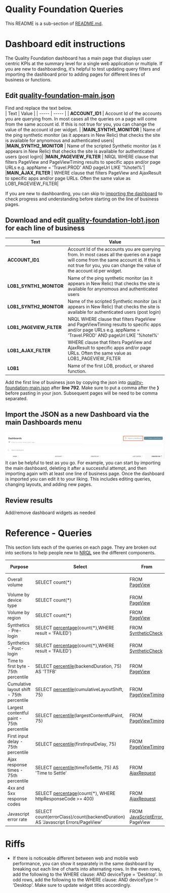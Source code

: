 # Quality Foundation Queries
This README is a sub-section of [README.md](README.md).  

# Dashboard edit instructions
The Quality Foundation dashboard has a main page that displays user centric KPIs at the summary level for a single web application or multiple.  If you are new to dashboarding, it's helpful to test updating query filters and importing the dashboard prior to adding pages for different lines of business or functions.

## Edit [quality-foundation-main.json](quality-foundation-main.json) 
Find and replace the text below.  
| Text | Value |
| ----- | ----- |
| **ACCOUNT_ID1** | Account Id of the accounts you are querying from.  In most cases all the queries on a page will come from the same account id.  If this is not true for you, you can change the value of the account id per widget. |
|**MAIN_SYNTH1_MONITOR** | Name of the ping synthetic monitor (as it appears in New Relic) that checks the site is available for anynomous and authenticated users|
|**MAIN_SYNTH2_MONITOR** |  Name of the scripted Synthetic monitor (as it appears in New Relic) that checks the site is available for authenticated users (post login)|
|**MAIN_PAGEVIEW_FILTER** | NRQL WHERE clause that filters PageView and PageViewTiming results to specific apps and/or page URLs e.g. appName = 'Travel.PROD' AND pageUrl LIKE '%hotel%'|
|**MAIN_AJAX_FILTER** | WHERE clause that filters PageView and AjaxResult to specific apps and/or page URLs.  Often the same value as LOB1_PAGEVIEW_FILTER|

If you are new to dashboarding, you can skip to [importing the dashboard](#import-the-json-as-a-new-dashboard-via-the-main-dashboards-menu) to check progress and understanding before starting on the line of business pages. 

## Download and edit [quality-foundation-lob1.json](quality-foundation-lob1.json) for each line of business 

| Text | Value |
| ----- | ----- |
| **ACCOUNT_ID1** | Account Id of the accounts you are querying from.  In most cases all the queries on a page will come from the same account id.  If this is not true for you, you can change the value of the account id per widget. |
|**LOB1_SYNTH1_MONITOR** | Name of the ping synthetic monitor (as it appears in New Relic) that checks the site is available for anynomous and authenticated users|
|**LOB1_SYNTH2_MONITOR** |  Name of the scripted Synthetic monitor (as it appears in New Relic) that checks the site is available for authenticated users (post login) |
|**LOB1_PAGEVIEW_FILTER** | NRQL WHERE clause that filters PageView and PageViewTiming results to specific apps and/or page URLs e.g. appName = 'Travel.PROD' AND pageUrl LIKE '%hotel%' | 
|**LOB1_AJAX_FILTER** | WHERE clause that filters PageView and AjaxResult to specific apps and/or page URLs.  Often the same value as LOB1_PAGEVIEW_FILTER | 
|**LOB1** |Name of the first LOB, product, or shared function.|

Add the first line of business json by copying the json into [quality-foundation-main.json](quality-foundation-main.json) after **line 792**.  Make sure to put a comma after the **}** before pasting in your json.  Subsequent pages will be need to be comma separated.

## Import the JSON as a new Dashboard via the main Dashboards menu 
![Dashboard import](../images/ImportDashboard.png?raw=true "Dashboard import")
It can be helpful to test as you go.  For example, you can start by importing the main dashboard, deleting it after a successful attempt, and then importing again with at least one line of business page.  Once the dashboard is imported you can edit it to your liking.  This includes editing queries, changing layouts, and adding new pages.

## Review results  
Add/remove dashboard widgets as needed 

# Reference - Queries

This section lists each of the queries on each page.  They are broken out into sections to help people new to [NRQL](https://docs.newrelic.com/docs/query-your-data/nrql-new-relic-query-language/get-started/introduction-nrql-new-relics-query-language/) see the different components. 

| Purpose | Select | From | Where | Since/Facet/Compare with |
| -------  | ---- | ---- | ----| ---- |
| Overall volume | SELECT count(*) | FROM [PageView](https://docs.newrelic.com/attribute-dictionary/?dataSource=Browser+agent&event=PageView) | WHERE *LOB_PAGEVIEW_FILTER* | SINCE 1 WEEK AGO COMPARE WITH 1 WEEK AGO|
| Volume by device type | SELECT count(*) | FROM [PageView](https://docs.newrelic.com/attribute-dictionary/?dataSource=Browser+agent&event=PageView)  | WHERE *LOB_PAGEVIEW_FILTER* |FACET deviceType SINCE 1 WEEK AGO |
| Volume by region | SELECT count(*) | FROM [PageView](https://docs.newrelic.com/attribute-dictionary/?dataSource=Browser+agent&event=PageView)  |WHERE *LOB_PAGEVIEW_FILTER* |FACET countryCode SINCE 1 WEEK AGO |
| Synthetics - Pre-login| SELECT [percentage](https://docs.newrelic.com/docs/query-your-data/nrql-new-relic-query-language/get-started/nrql-syntax-clauses-functions/#func-percentage)(count(*),WHERE result = 'FAILED') |FROM [SyntheticCheck](https://docs.newrelic.com/attribute-dictionary/?dataSource=Synthetics&event=SyntheticCheck) | WHERE monitorName = *LOB1_SYNTH1_MONITOR* |SINCE 1 WEEK AGO
| Synthetics - Post-login| SELECT [percentage](https://docs.newrelic.com/docs/query-your-data/nrql-new-relic-query-language/get-started/nrql-syntax-clauses-functions/#func-percentage)(count(*),WHERE result = 'FAILED')| FROM [SyntheticCheck](https://docs.newrelic.com/attribute-dictionary/?dataSource=Synthetics&event=SyntheticCheck) | WHERE monitorName = *LOB1_SYNTH2_MONITOR* |SINCE 1 WEEK AGO
| Time to first byte - 75th percentile | SELECT [percentile](https://docs.newrelic.com/docs/query-your-data/nrql-new-relic-query-language/get-started/nrql-syntax-clauses-functions/#func-percentile)(backendDuration, 75) AS 'TTFB'|FROM [PageView](https://docs.newrelic.com/attribute-dictionary/?dataSource=Browser+agent&event=PageView)  |WHERE *LOB_PAGEVIEW_FILTER* |SINCE 1 WEEK AGO
| Cumulative layout shift - 75th percentile| SELECT [percentile](https://docs.newrelic.com/docs/query-your-data/nrql-new-relic-query-language/get-started/nrql-syntax-clauses-functions/#func-percentile)(cumulativeLayoutShift, 75) |FROM [PageViewTiming](https://docs.newrelic.com/attribute-dictionary/?dataSource=Browser+agent&event=PageViewTiming) | WHERE *LOB_PAGEVIEW_FILTER*|SINCE 1 WEEK AGO |
| Largest contentful paint - 75th percentile| SELECT [percentile](https://docs.newrelic.com/docs/query-your-data/nrql-new-relic-query-language/get-started/nrql-syntax-clauses-functions/#func-percentile)(largestContentfulPaint, 75)|FROM [PageViewTiming](https://docs.newrelic.com/attribute-dictionary/?dataSource=Browser+agent&event=PageViewTiming) |WHERE *LOB_PAGEVIEW_FILTER* |SINCE 1 WEEK AGO |
| First input delay - 75th percentile| SELECT [percentile](https://docs.newrelic.com/docs/query-your-data/nrql-new-relic-query-language/get-started/nrql-syntax-clauses-functions/#func-percentile)(firstInputDelay, 75)|FROM [PageViewTiming](https://docs.newrelic.com/attribute-dictionary/?dataSource=Browser+agent&event=PageViewTiming) |WHERE *LOB_PAGEVIEW_FILTER*|SINCE 1 WEEK AGO <br/> |
| Ajax response times - 75th percentile| SELECT [percentile](https://docs.newrelic.com/docs/query-your-data/nrql-new-relic-query-language/get-started/nrql-syntax-clauses-functions/#func-percentile)(timeToSettle, 75) AS 'Time to Settle'|FROM [AjaxRequest](https://docs.newrelic.com/attribute-dictionary/?dataSource=Browser+agent&event=AjaxRequest)  |WHERE *LOB_AJAX_FILTER* |SINCE 1 WEEK AGO |
| 4xx and 5xx response codes| SELECT [percentage](https://docs.newrelic.com/docs/query-your-data/nrql-new-relic-query-language/get-started/nrql-syntax-clauses-functions/#func-percentage)(count(*), WHERE httpResponseCode >= 400) |FROM [AjaxRequest](https://docs.newrelic.com/attribute-dictionary/?dataSource=Browser+agent&event=AjaxRequest) |WHERE *LOB_AJAX_FILTER* |SINCE 1 WEEK AGO |
| Javascript error rate| SELECT count(errorClass)/count(backendDuration) AS 'Javascript Errors/PageView'| FROM [JavaScriptError](https://docs.newrelic.com/attribute-dictionary/?dataSource=Browser+agent&event=JavaScriptError), PageView |WHERE *LOB_PAGEVIEW_FILTER*|SINCE 1 WEEK AGO  |

# Riffs
* If there is noticeable different between web and mobile web performance, you can show it separately in the same dashboard by breaking out each line of charts into alternating rows.  In the even rows, add the following to the WHERE clause: AND deviceType = 'Desktop'.  In odd rows, add the following to the WHERE clause: AND deviceType != 'Desktop'.  Make sure to update widget titles accordingly. 


 
